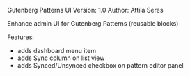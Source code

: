 Gutenberg Patterns UI
Version: 1.0 
Author: Attila Seres

Enhance admin UI for Gutenberg Patterns (reusable blocks)

Features:
- adds dashboard menu item
- adds Sync column on list view
- adds Synced/Unsynced checkbox on pattern editor panel

 

